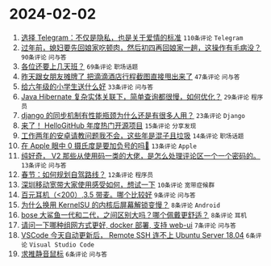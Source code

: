 # 2024-02-02

1. [选择 Telegram：不仅是隐私，也是关于爱情的标准](https://www.v2ex.com/t/1013556) `110条评论` `Telegram`
1. [过年前，媳妇要先回娘家吃顿肉，然后初四再回娘家一趟，这操作有毛病没？](https://www.v2ex.com/t/1013563) `90条评论` `问与答`
1. [各位还要上几天班？](https://www.v2ex.com/t/1013559) `69条评论` `职场话题`
1. [昨天跟女朋友摊牌了 把滴滴酒店行程截图直接甩出来了](https://www.v2ex.com/t/1013558) `47条评论` `问与答`
1. [给六年级的小学生送什么好](https://www.v2ex.com/t/1013570) `33条评论` `问与答`
1. [Java Hibernate 复杂实体关联下，简单查询都很慢，如何优化？](https://www.v2ex.com/t/1013581) `29条评论` `程序员`
1. [django 的同步机制有性能瓶颈为什么还是有很多人用？](https://www.v2ex.com/t/1013560) `23条评论` `Django`
1. [来了！ HelloGitHub 年度热门开源项目](https://www.v2ex.com/t/1013569) `15条评论` `分享发现`
1. [工作两年的安卓请教问题我不会，这些年是混子且垃圾](https://www.v2ex.com/t/1013577) `14条评论` `职场话题`
1. [在 Apple 眼中 0 摄氏度是要加负号的吗🤣](https://www.v2ex.com/t/1013578) `13条评论` `Apple`
1. [纯好奇， V2 那些从使用码一类的大佬，是怎么处理评论区一个一个密码的。](https://www.v2ex.com/t/1013576) `13条评论` `问与答`
1. [春节：如何规划自驾路线？](https://www.v2ex.com/t/1013580) `12条评论` `程序员`
1. [深圳移动宽带大家使用感受如何，想试一下](https://www.v2ex.com/t/1013557) `10条评论` `宽带症候群`
1. [百元耳机（<200）,3.5 带麦。哪个比较好](https://www.v2ex.com/t/1013587) `9条评论` `问与答`
1. [为什么换用 KernelSU 的内核后屏幕解锁变慢？](https://www.v2ex.com/t/1013561) `8条评论` `Android`
1. [bose 大鲨鱼一代和二代，之间区别大吗？哪个佩戴更舒适？](https://www.v2ex.com/t/1013555) `8条评论` `耳机`
1. [请问一下哪种组网方式更好, docker 部署, 支持 web-ui](https://www.v2ex.com/t/1013582) `7条评论` `问与答`
1. [VSCode 今天自动更新后， Remote SSH 连不上 Ubuntu Server 18.04](https://www.v2ex.com/t/1013590) `6条评论` `Visual Studio Code`
1. [求推静音鼠标](https://www.v2ex.com/t/1013579) `6条评论` `问与答`

